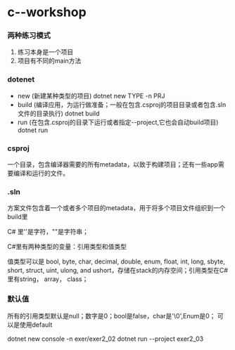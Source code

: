 # c--workshop

### 两种练习模式
1. 练习本身是一个项目
2. 项目有不同的main方法

### dotenet
- new (新建某种类型的项目)
    dotnet new TYPE -n PRJ
- build (编译应用，为运行做准备；一般在包含.csproj的项目目录或者包含.sln文件的目录执行)
   dotnet build
- run (在包含.csproj的目录下运行或者指定--project,它也会自动build项目)
 dotnet run
### csproj
一个目录，包含编译器需要的所有metadata，以致于构建项目；还有一些app需要编译和运行的文件。
### .sln
方案文件包含着一个或者多个项目的metadata，用于将多个项目文件组织到一个build里


C# 里''是字符，""是字符串；


C#里有两种类型的变量：引用类型和值类型

值类型可以是 bool, byte, char, decimal, 
double, enum, float, int, long, sbyte, short, struct, uint, ulong, 
and ushort，存储在stack的内存空间；引用类型在C# 里有string， array， class；

### 默认值
所有的引用类型默认是null；数字是0；bool是false，char是'\0',Enum是0；
可以是使用default


dotnet new console -n exer/exer2_02
 dotnet run --project exer2_03    